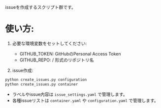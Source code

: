 issueを作成するスクリプト群です。

# 使い方:

1. 必要な環境変数をセットしてください:
   - GITHUB_TOKEN: GitHubのPersonal Access Token
   - GITHUB_REPO: <owner>/<repo> 形式のリポジトリ名

2. issue作成:

```zsh
python create_issues.py configuration
python create_issues.py container
```

- ラベルやissue内容は `issue_settings.yaml` で管理します。
- 各種issueリストは `container.yaml` や `configuration.yaml` で管理します。
